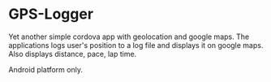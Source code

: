 # GPS-Logger
Yet another simple cordova app with geolocation and google maps. 
The applications logs user's position to a log file and displays it on google maps.
Also displays distance, pace, lap time.

Android platform only.

